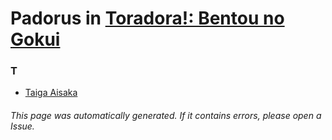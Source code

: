 # Padorus in [Toradora!: Bentou no Gokui](https://myanimelist.net/anime/11553/Toradora__Bentou_no_Gokui)

### T
* [Taiga Aisaka](https://github.com/shadow578/Project-Padoru/blob/master/table-of-contents/characters/TaigaAisaka.md)

###### This page was automatically generated. If it contains errors, please open a Issue.
